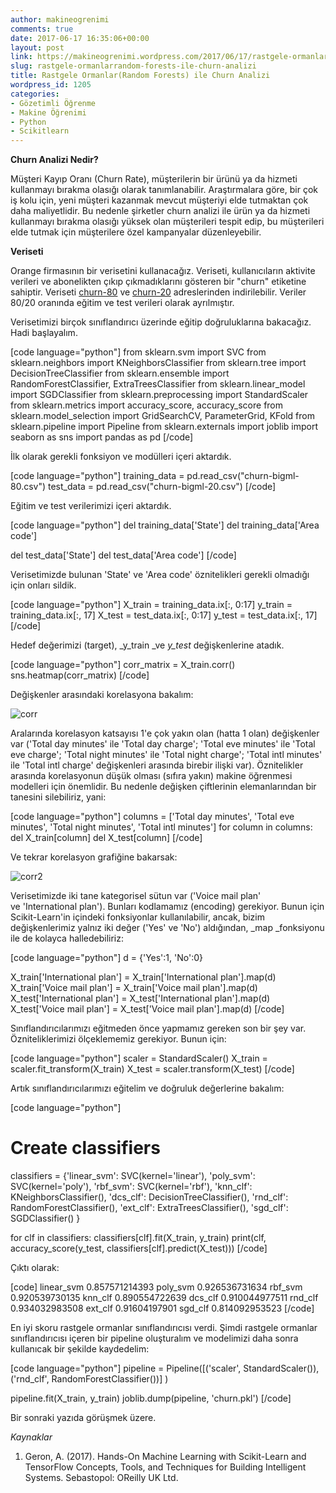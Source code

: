 ```yaml
---
author: makineogrenimi
comments: true
date: 2017-06-17 16:35:06+00:00
layout: post
link: https://makineogrenimi.wordpress.com/2017/06/17/rastgele-ormanlarrandom-forests-ile-churn-analizi/
slug: rastgele-ormanlarrandom-forests-ile-churn-analizi
title: Rastgele Ormanlar(Random Forests) ile Churn Analizi
wordpress_id: 1205
categories:
- Gözetimli Öğrenme
- Makine Öğrenimi
- Python
- Scikitlearn
---
```


**Churn Analizi Nedir?**

Müşteri Kayıp Oranı (Churn Rate), müşterilerin bir ürünü ya da hizmeti kullanmayı bırakma olasığı olarak tanımlanabilir. Araştırmalara göre, bir çok iş kolu için, yeni müşteri kazanmak mevcut müşteriyi elde tutmaktan çok daha maliyetlidir. Bu nedenle şirketler churn analizi ile ürün ya da hizmeti kullanmayı bırakma olasığı yüksek olan müşterileri tespit edip, bu müşterileri elde tutmak için müşterilere özel kampanyalar düzenleyebilir.

**Veriseti**

Orange firmasının bir verisetini kullanacağız. Veriseti, kullanıcıların aktivite verileri ve abonelikten çıkıp çıkmadıklarını gösteren bir "churn" etiketine sahiptir. Veriseti [churn-80](https://bml-data.s3.amazonaws.com/churn-bigml-80.csv) ve [churn-20](https://bml-data.s3.amazonaws.com/churn-bigml-20.csv) adreslerinden indirilebilir. Veriler 80/20 oranında eğitim ve test verileri olarak ayrılmıştır.

Verisetimizi birçok sınıflandırıcı üzerinde eğitip doğruluklarına bakacağız. Hadi başlayalım.

[code language="python"]
from sklearn.svm import SVC
from sklearn.neighbors import KNeighborsClassifier
from sklearn.tree import DecisionTreeClassifier
from sklearn.ensemble import RandomForestClassifier, ExtraTreesClassifier
from sklearn.linear_model import SGDClassifier
from sklearn.preprocessing import StandardScaler
from sklearn.metrics import accuracy_score, accuracy_score
from sklearn.model_selection import GridSearchCV, ParameterGrid, KFold
from sklearn.pipeline import Pipeline
from sklearn.externals import joblib
import seaborn as sns
import pandas as pd
[/code]

İlk olarak gerekli fonksiyon ve modülleri içeri aktardık.

[code language="python"]
training_data = pd.read_csv("churn-bigml-80.csv")
test_data = pd.read_csv("churn-bigml-20.csv")
[/code]

Eğitim ve test verilerimizi içeri aktardık.

[code language="python"]
del training_data['State']
del training_data['Area code']

del test_data['State']
del test_data['Area code']
[/code]

Verisetimizde bulunan 'State' ve 'Area code' öznitelikleri gerekli olmadığı için onları sildik.

[code language="python"]
X_train = training_data.ix[:, 0:17]
y_train = training_data.ix[:, 17]
X_test = test_data.ix[:, 0:17]
y_test = test_data.ix[:, 17]
[/code]

Hedef değerimizi (target), _y_train _ve _y_test_ değişkenlerine atadık.

[code language="python"]
corr_matrix = X_train.corr()
sns.heatmap(corr_matrix)
[/code]

Değişkenler arasındaki korelasyona bakalım:

![corr](https://makineogrenimi.files.wordpress.com/2017/06/corr.png)

Aralarında korelasyon katsayısı 1'e çok yakın olan (hatta 1 olan) değişkenler var ('Total day minutes' ile 'Total day charge'; 'Total eve minutes' ile 'Total eve charge'; 'Total night minutes' ile 'Total night charge'; 'Total intl minutes' ile 'Total intl charge' değişkenleri arasında birebir ilişki var). Öznitelikler arasında korelasyonun düşük olması (sıfıra yakın) makine öğrenmesi modelleri için önemlidir. Bu nedenle değişken çiftlerinin elemanlarından bir tanesini silebiliriz, yani:

[code language="python"]
columns = ['Total day minutes', 'Total eve minutes', 'Total night minutes', 'Total intl minutes']
for column in columns:
    del X_train[column]
    del X_test[column]
[/code]

Ve tekrar korelasyon grafiğine bakarsak:

![corr2](https://makineogrenimi.files.wordpress.com/2017/06/corr2.png)

Verisetimizde iki tane kategorisel sütun var ('Voice mail plan' ve 'International plan'). Bunları kodlamamız (encoding) gerekiyor. Bunun için Scikit-Learn'in içindeki fonksiyonlar kullanılabilir, ancak, bizim değişkenlerimiz yalnız iki değer ('Yes' ve 'No') aldığından, _map _fonksiyonu ile de kolayca halledebiliriz:

[code language="python"]
d = {'Yes':1,
     'No':0}

X_train['International plan'] = X_train['International plan'].map(d)
X_train['Voice mail plan'] = X_train['Voice mail plan'].map(d)
X_test['International plan'] = X_test['International plan'].map(d)
X_test['Voice mail plan'] = X_test['Voice mail plan'].map(d)
[/code]

Sınıflandırıcılarımızı eğitmeden önce yapmamız gereken son bir şey var. Özniteliklerimizi ölçeklememiz gerekiyor. Bunun için:

[code language="python"]
scaler = StandardScaler()
X_train = scaler.fit_transform(X_train)
X_test = scaler.transform(X_test)
[/code]

Artık sınıflandırıcılarımızı eğitelim ve doğruluk değerlerine bakalım:

[code language="python"]
# Create classifiers
classifiers = {'linear_svm': SVC(kernel='linear'),
       'poly_svm': SVC(kernel='poly'),
       'rbf_svm': SVC(kernel='rbf'),
       'knn_clf': KNeighborsClassifier(),
       'dcs_clf': DecisionTreeClassifier(),
       'rnd_clf': RandomForestClassifier(),
       'ext_clf': ExtraTreesClassifier(),
       'sgd_clf': SGDClassifier()
      }

for clf in classifiers:
    classifiers[clf].fit(X_train, y_train)
    print(clf, accuracy_score(y_test, classifiers[clf].predict(X_test)))
[/code]

Çıktı olarak:

[code]
linear_svm 0.857571214393
poly_svm 0.926536731634
rbf_svm 0.920539730135
knn_clf 0.890554722639
dcs_clf 0.910044977511
rnd_clf 0.934032983508
ext_clf 0.91604197901
sgd_clf 0.814092953523
[/code]

En iyi skoru rastgele ormanlar sınıflandırıcısı verdi. Şimdi rastgele ormanlar sınıflandırıcısı içeren bir pipeline oluşturalım ve modelimizi daha sonra kullanıcak bir şekilde kaydedelim:

[code language="python"]
pipeline = Pipeline([('scaler', StandardScaler()),
                    ('rnd_clf', RandomForestClassifier())]
                   )

pipeline.fit(X_train, y_train)
joblib.dump(pipeline, 'churn.pkl')
[/code]

Bir sonraki yazıda görüşmek üzere.

_Kaynaklar_




    
  1. Geron, A. (2017). Hands-On Machine Learning with Scikit-Learn and TensorFlow Concepts, Tools, and Techniques for Building Intelligent Systems. Sebastopol: OReilly UK Ltd.



